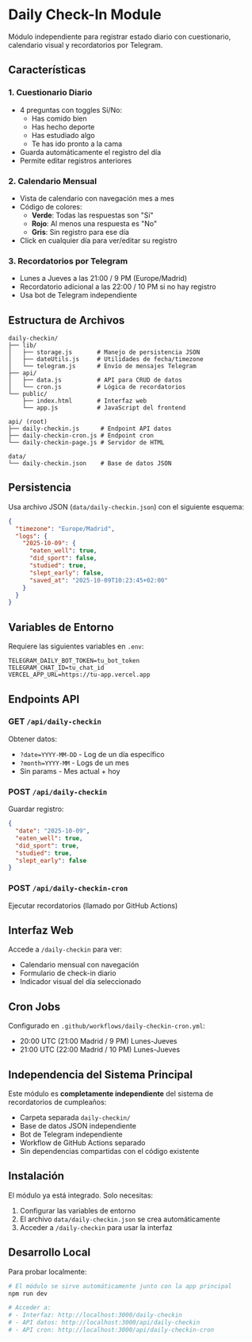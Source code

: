 # Daily Check-In Module

Módulo independiente para registrar estado diario con cuestionario, calendario visual y recordatorios por Telegram.

## Características

### 1. Cuestionario Diario
- 4 preguntas con toggles Sí/No:
  - Has comido bien
  - Has hecho deporte
  - Has estudiado algo
  - Te has ido pronto a la cama
- Guarda automáticamente el registro del día
- Permite editar registros anteriores

### 2. Calendario Mensual
- Vista de calendario con navegación mes a mes
- Código de colores:
  - **Verde**: Todas las respuestas son "Sí"
  - **Rojo**: Al menos una respuesta es "No"
  - **Gris**: Sin registro para ese día
- Click en cualquier día para ver/editar su registro

### 3. Recordatorios por Telegram
- Lunes a Jueves a las 21:00 / 9 PM (Europe/Madrid)
- Recordatorio adicional a las 22:00 / 10 PM si no hay registro
- Usa bot de Telegram independiente

## Estructura de Archivos

```
daily-checkin/
├── lib/
│   ├── storage.js       # Manejo de persistencia JSON
│   ├── dateUtils.js     # Utilidades de fecha/timezone
│   └── telegram.js      # Envío de mensajes Telegram
├── api/
│   ├── data.js          # API para CRUD de datos
│   └── cron.js          # Lógica de recordatorios
└── public/
    ├── index.html       # Interfaz web
    └── app.js           # JavaScript del frontend

api/ (root)
├── daily-checkin.js      # Endpoint API datos
├── daily-checkin-cron.js # Endpoint cron
└── daily-checkin-page.js # Servidor de HTML

data/
└── daily-checkin.json    # Base de datos JSON
```

## Persistencia

Usa archivo JSON (`data/daily-checkin.json`) con el siguiente esquema:

```json
{
  "timezone": "Europe/Madrid",
  "logs": {
    "2025-10-09": {
      "eaten_well": true,
      "did_sport": false,
      "studied": true,
      "slept_early": false,
      "saved_at": "2025-10-09T10:23:45+02:00"
    }
  }
}
```

## Variables de Entorno

Requiere las siguientes variables en `.env`:

```env
TELEGRAM_DAILY_BOT_TOKEN=tu_bot_token
TELEGRAM_CHAT_ID=tu_chat_id
VERCEL_APP_URL=https://tu-app.vercel.app
```

## Endpoints API

### GET `/api/daily-checkin`
Obtener datos:
- `?date=YYYY-MM-DD` - Log de un día específico
- `?month=YYYY-MM` - Logs de un mes
- Sin params - Mes actual + hoy

### POST `/api/daily-checkin`
Guardar registro:
```json
{
  "date": "2025-10-09",
  "eaten_well": true,
  "did_sport": true,
  "studied": true,
  "slept_early": false
}
```

### POST `/api/daily-checkin-cron`
Ejecutar recordatorios (llamado por GitHub Actions)

## Interfaz Web

Accede a `/daily-checkin` para ver:
- Calendario mensual con navegación
- Formulario de check-in diario
- Indicador visual del día seleccionado

## Cron Jobs

Configurado en `.github/workflows/daily-checkin-cron.yml`:
- 20:00 UTC (21:00 Madrid / 9 PM) Lunes-Jueves
- 21:00 UTC (22:00 Madrid / 10 PM) Lunes-Jueves

## Independencia del Sistema Principal

Este módulo es **completamente independiente** del sistema de recordatorios de cumpleaños:
- Carpeta separada `daily-checkin/`
- Base de datos JSON independiente
- Bot de Telegram independiente
- Workflow de GitHub Actions separado
- Sin dependencias compartidas con el código existente

## Instalación

El módulo ya está integrado. Solo necesitas:

1. Configurar las variables de entorno
2. El archivo `data/daily-checkin.json` se crea automáticamente
3. Acceder a `/daily-checkin` para usar la interfaz

## Desarrollo Local

Para probar localmente:

```bash
# El módulo se sirve automáticamente junto con la app principal
npm run dev

# Acceder a:
# - Interfaz: http://localhost:3000/daily-checkin
# - API datos: http://localhost:3000/api/daily-checkin
# - API cron: http://localhost:3000/api/daily-checkin-cron
```
